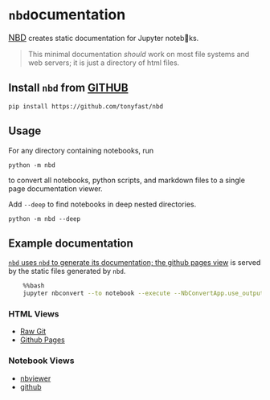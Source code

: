 
# `nbd`ocumentation 

[<big>NBD</big>](https://github.com/tonyfast/nbd) creates static documentation for Jupyter noteb👀ks. 

> This minimal documentation _should_ work on most file systems and web servers; it is just a directory of html files.

## Install `nbd` from <a href="https://github.com/tonyfast/nbd">GITHUB</a> 

    pip install https://github.com/tonyfast/nbd

## Usage

For any directory containing notebooks, run 

    python -m nbd
    
to convert all notebooks, python scripts, and markdown files to a single page documentation viewer.

Add `--deep` to find notebooks in deep nested directories.

    python -m nbd --deep

## Example documentation

[`nbd` uses `nbd` to generate its documentation; the github pages view](https://tonyfast.github.io/nbd) is served by the static files generated by `nbd`.


```bash
    %%bash
    jupyter nbconvert --to notebook --execute --NbConvertApp.use_output_suffix=False usage/development.ipynb
```

### HTML Views

* [Raw Git](https://rawgit.com/tonyfast/nbd/master/docs/index.html)
* [Github Pages](https://tonyfast.github.io/nbd)

### Notebook Views

* [nbviewer](http://nbviewer.jupyter.org/github/tonyfast/nbd/blob/master/readme.ipynb)
* [github](https://github.com/tonyfast/nbd/blob/master/usage/readme.ipynb)
